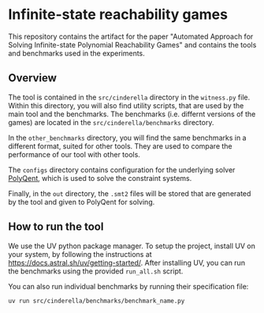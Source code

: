 # Infinite-state reachability games

This repository contains the artifact for the paper "Automated Approach for Solving Infinite-state Polynomial Reachability Games" and contains the tools and benchmarks used in the experiments.

## Overview
The tool is contained in the `src/cinderella` directory in the `witness.py` file. Within this directory, you will also find utility scripts, that are used by the main tool and the benchmarks. The benchmarks (i.e. differnt versions of the games) are located in the `src/cinderella/benchmarks` directory. 

In the `other_benchmarks` directory, you will find the same benchmarks in a different format, suited for other tools. They are used to compare the performance of our tool with other tools.

The `configs` directory contains configuration for the underlying solver [PolyQent](https://arxiv.org/abs/2408.03796), which is used to solve the constraint systems.

Finally, in the `out` directory, the `.smt2` files will be stored that are generated by the tool and given to PolyQent for solving. 

## How to run the tool
We use the UV python package manager. To setup the project, install UV on your system, by following the instructions at https://docs.astral.sh/uv/getting-started/. After installing UV, you can run the benchmarks using the provided `run_all.sh` script.

You can also run individual benchmarks by running their specification file:
```
uv run src/cinderella/benchmarks/benchmark_name.py
```
